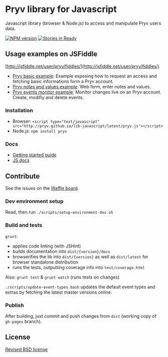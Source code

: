 # Pryv library for Javascript

Javascript library (browser & Node.js) to access and manipulate Pryv users data.

[![NPM version](https://badge.fury.io/js/pryv.png)](http://badge.fury.io/js/pryv)  [![Stories in Ready](https://badge.waffle.io/pryv/lib-javascript.svg?label=ready&title=Ready)](http://waffle.io/pryv/lib-javascript)


## Usage examples on JSFiddle 

[http://jsfiddle.net/user/pryv/fiddles/](http://jsfiddle.net/user/pryv/fiddles/) 

- [Pryv basic example](http://jsfiddle.net/pryv/fr4e834p/): Example exposing how to request an access and fetching basic informations form a Pryv account.
- [Pryv notes and values example](http://jsfiddle.net/pryv/kmtyxj37/): Web form, enter notes and values. 
- [Pryv events monitor example](http://jsfiddle.net/pryv/bwpv0b3o/): Monitor changes live on an Pryv account. Create, modifiy and delete events.


### Installation

- Browser: `<script type="text/javascript" src="http://pryv.github.io/lib-javascript/latest/pryv.js"></script>`
- Node.js: `npm install pryv`

### Docs

- [Getting started guide](http://pryv.github.io/getting-started/javascript/)
- [JS docs](http://pryv.github.io/lib-javascript/latest/docs/)


## Contribute

See the issues on the [Waffle board](http://waffle.io/pryv/lib-javascript).


### Dev environment setup

Read, then run `./scripts/setup-environment-dev.sh`

### Build and tests

`grunt`:

- applies code linting (with JSHint)
- builds documentation into `dist/{version}/docs`
- browserifies the lib into `dist/{version}` as well as `dist/latest` for browser standalone distribution
- runs the tests, outputting coverage info into `test/coverage.html`

Also: `grunt test` & `grunt watch` (runs tests on changes)

`./scripts/update-event-types.bash` updates the default event types and extras by fetching the latest master versions online.

### Publish

After building, just commit and push changes from `dist` (working copy of `gh-pages` branch).


## License

[Revised BSD license](https://github.com/pryv/documents/blob/master/license-bsd-revised.md)
